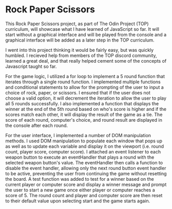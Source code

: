 # Rock Paper Scissors

  This Rock Paper Scissors project, as part of The Odin Project (TOP) curriculum, will showcase
what I have learned of JavaScript so far. It will start without a graphical interface and will
be played from the console and a graphical interface will be added as a later step in the TOP
curriculum.

  I went into this project thinking it would be fairly easy, but was quickly humbled. I 
recieved help from members of the TOP discord community, learned a great deal, and that really 
helped cement some of the concepts of Javascript taught so far. 

  For the game logic, I utilized a for loop to implement a 5 round function that iterates through 
a single round function. I implemented multiple functions and conditional statements to allow for 
the prompting of the user to input a choice of rock, paper, or scissors. I ensured that if the user
does not choose a valid option, it will decrement the iteration to allow the user to play all 5 rounds
successfully. I also implemented a function that displays the winner at the end of the 5th round based
on who's score is higher and if the scores match each other, it will display the result of the game as
a tie. The score of each round, computer's choice, and round result are displayed in the console after
each round.

  For the user interface, I implemented a number of DOM manipulation methods. I used DOM manipulation to
populate each window that pops up as well as to update each variable and display it on the viewport
(i.e. round count, player score, computer score). I attached an event listener to each weapon button
to execute an eventHandler that plays a round with the selected weapon button's value. The eventHandler
then calls a function to disable the event handler, allowing only the next round button event handler
to be active, preventing the user from continuing the game without resetting the board. A test function
was added to test for a winner based on the current player or computer score and display a winner message
and prompt the user to start a new game once either player or computer reaches a score of 5. The round count
and player and computer score are then reset to their default value upon selecting start and the game starts again.
